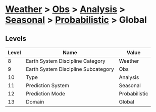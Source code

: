 # [Weather](../../../../..) > [Obs](../../../..) > [Analysis](../../..) > [Seasonal](../..) > [Probabilistic](..) > Global

## Levels

| Level | Name | Value |
|-----|-----|-----|
| 8 | Earth System Discipline Category | Weather |
| 9 | Earth System Discipline Subcategory | Obs |
| 10 | Type | Analysis |
| 11 | Prediction System | Seasonal |
| 12 | Prediction Mode | Probabilistic |
| 13 | Domain | Global |
